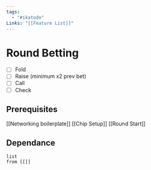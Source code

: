 ```yaml
---
tags:
  - "#ikatodo"
Links: "[[Feature List]]"
---
```



# Round Betting
- [ ] Fold
- [ ] Raise (minimum x2 prev bet)
- [ ] Call
- [ ] Check
## Prerequisites 
[[Networking boilerplate]]
[[Chip Setup]]
[[Round Start]]

## Dependance

```dataview
list
from [[]]
```

